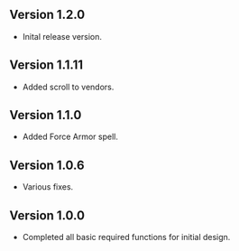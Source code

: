## Version 1.2.0
* Inital release version.

## Version 1.1.11
* Added scroll to vendors.

## Version 1.1.0
* Added Force Armor spell.

## Version 1.0.6
* Various fixes.

## Version 1.0.0
* Completed all basic required functions for initial design.